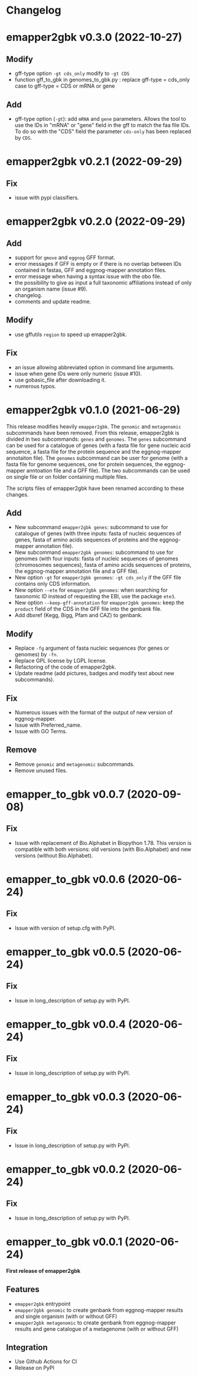 # Changelog

# emapper2gbk v0.3.0 (2022-10-27)

## Modify

* gff-type option `-gt cds_only`  modify to `-gt CDS`
* function gff_to_gbk in genomes_to_gbk.py : replace gff-type = cds_only case to gff-type = CDS or mRNA or gene

## Add

* gff-type option (`-gt`): add `mRNA` and `gene` parameters. Allows the tool to use the IDs in "mRNA" or "gene" field in the gff to match the faa file IDs. To do so with the "CDS" field the parameter `cds-only` has been replaced by `CDS`.


# emapper2gbk v0.2.1 (2022-09-29)

## Fix

* issue with pypi classifiers.

# emapper2gbk v0.2.0 (2022-09-29)

## Add

* support for `gmove` and `eggnog` GFF format.
* error messages if GFF is empty or if there is no overlap between IDs contained in fastas, GFF and eggnog-mapper annotation files.
* error message when having a syntax issue with the obo file.
* the possibility to give as input a full taxonomic affiliations instead of only an organism name (issue #9).
* changelog.
* comments and update readme.

## Modify

* use gffutils `region` to speed up emapper2gbk.

## Fix

* an issue allowing abbreviated option in command line arguments.
* issue when gene IDs were only numeric (issue #10).
* use gobasic_file after downloading it.
* numerous typos.

# emapper2gbk v0.1.0 (2021-06-29)

This release modifies heavily `emapper2gbk`. The `genomic` and `metagenomic` subcommands have been removed. From this release, emapper2gbk is divided in two subcommands: `genes` and `genomes`.
The `genes` subcommand can be used for a catalogue  of genes (with a fasta file for gene nucleic acid sequence, a fasta file for the protein sequence and the eggnog-mapper annotaiton file).
The `genomes` subcommand can be user for genome (with a fasta file for genome sequences, one for protein sequences, the eggnog-mapper anntoation file and a GFF file).
The two subcommands can be used on single file or on folder containing multiple files.

The scripts files of emapper2gbk have been renamed according to these changes.

## Add

* New subcommand `emapper2gbk genes`: subcommand to use for catalogue of genes (with three inputs: fasta of nucleic sequences of genes, fasta of amino acids sequences of proteins and the eggnog-mapper annotation file).
* New subcommand `emapper2gbk genomes`: subcommand to use for genomes (with four inputs: fasta of nucleic sequences of genomes (chromosomes sequences), fasta of amino acids sequences of proteins, the eggnog-mapper annotation file and a GFF file).
* New option `-gt` for `emapper2gbk genomes`: `-gt cds_only` if the GFF file contains only CDS information.
* New option `--ete` for `emapper2gbk genomes`: when searching for taxonomic ID instead of requesting the EBI, use the package `ete3`.
* New option `--keep-gff-annotation`  for `emapper2gbk genomes`: keep the `product` field of the CDS in the GFF file into the genbank file.
* Add dbxref (Kegg, Bigg, Pfam and CAZ) to genbank.

## Modify

* Replace `-fg` argument of fasta nucleic sequences (for genes or genomes) by `-fn`.
* Replace GPL license by LGPL license.
* Refactoring of the code of emapper2gbk.
* Update readme (add pictures, badges and modify text about new subcommands).

## Fix

* Numerous issues with the format of the output of new version of eggnog-mapper.
* Issue with Preferred_name.
* Issue with GO Terms.

## Remove

* Remove  `genomic` and `metagenomic` subcommands.
* Remove unused files.
  
# emapper_to_gbk v0.0.7 (2020-09-08)

## Fix

* Issue with replacement of Bio.Alphabet in Biopython 1.78. This version is compatible with both versions: old versions (with Bio.Alphabet) and new versions (without Bio.Alphabet).

# emapper_to_gbk v0.0.6 (2020-06-24)

## Fix

* Issue with version of setup.cfg with PyPI.

# emapper_to_gbk v0.0.5 (2020-06-24)

## Fix

* Issue in long_description of setup.py with PyPI.

# emapper_to_gbk v0.0.4 (2020-06-24)

## Fix

* Issue in long_description of setup.py with PyPI.

# emapper_to_gbk v0.0.3 (2020-06-24)

## Fix

* Issue in long_description of setup.py with PyPI.

# emapper_to_gbk v0.0.2 (2020-06-24)

## Fix

* Issue in long_description of setup.py with PyPI.

# emapper_to_gbk v0.0.1 (2020-06-24)

**First release of emapper2gbk**

## Features

* `emapper2gbk` entrypoint
* `emapper2gbk genomic` to create genbank from eggnog-mapper results and single organism (with or without GFF)
* `emapper2gbk metagenomic` to create genbank from eggnog-mapper results and gene catalogue of a metagenome (with or without GFF)

## Integration

* Use Github Actions for CI
* Release on PyPI
